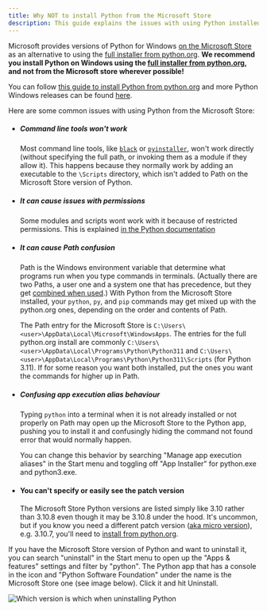 ```yaml
---
title: Why NOT to install Python from the Microsoft Store
description: This guide explains the issues with using Python installed from the Microsoft Store
---
```


Microsoft provides versions of Python for Windows
[on the Microsoft Store](https://apps.microsoft.com/store/search/python) as an alternative to using the
[full installer from python.org](https://www.python.org/downloads). **We recommend you install Python on Windows using the
[full installer from python.org](https://www.python.org/downloads),
and not from the Microsoft store wherever possible!**

You can follow [this guide to install Python from python.org](../install-on-windows.md) and more Python Windows releases
can be found [here](https://www.python.org/downloads/windows).

Here are some common issues with using Python from the Microsoft Store:

-   ##### Command line tools won't work

    Most command line tools, like [`black`](https://pypi.org/project/black/) or
    [`pyinstaller`](https://pypi.org/project/pyinstaller/), won't work directly (without specifying the full path, or
    invoking them as a module if they allow it). This happens because they normally work by adding an executable to the
    `\Scripts` directory, which isn't added to Path on the Microsoft Store version of Python.

-   ##### It can cause issues with permissions

    Some modules and scripts wont work with it because of restricted permissions.
    This is explained
    [in the Python documentation](https://docs.python.org/3/using/windows.html#redirection-of-local-data-registry-and-temporary-paths)

-   ##### It can cause Path confusion

    Path is the Windows environment variable that determine what programs run when you type commands in terminals.
    (Actually there are two Paths, a user one and a system one that has precedence, but they get [combined when
    used](https://superuser.com/a/878382/935845).) With Python from the Microsoft Store installed, your `python`, `py`,
    and `pip` commands may get mixed up with the python.org ones, depending on the order and contents of Path.

    The Path entry for the Microsoft Store is `C:\Users\<user>\AppData\Local\Microsoft\WindowsApps`. The entries for the
    full python.org install are commonly `C:\Users\<user>\AppData\Local\Programs\Python\Python311` and
    `C:\Users\<user>\AppData\Local\Programs\Python\Python311\Scripts` (for Python 3.11). If for some reason you want
    both installed, put the ones you want the commands for higher up in Path.

-   ##### Confusing app execution alias behaviour

    Typing `python` into a terminal when it is not already installed or not properly on Path may open up the Microsoft
    Store to the Python app, pushing you to install it and confusingly hiding the command not found error that would
    normally happen.

    You can change this behavior by searching "Manage app execution aliases" in the Start menu and toggling off "App
    Installer" for python.exe and python3.exe.

-   #### You can't specify or easily see the patch version

    The Microsoft Store Python versions are listed simply like 3.10 rather than 3.10.8 even though it may be 3.10.8
    under the hood. It's uncommon, but if you know you need a different patch version ([aka micro
    version](https://peps.python.org/pep-0440/#final-releases)), e.g. 3.10.7, you'll need to [install from
    python.org](https://www.python.org/downloads/windows/).

If you have the Microsoft Store version of Python and want to uninstall it, you can search "uninstall" in the Start menu
to open up the "Apps & features" settings and filter by "python". The Python app that has a console in the icon and
"Python Software Foundation" under the name is the Microsoft Store one (see image below). Click it and hit Uninstall.

![Which version is which when uninstalling Python](/static/images/content/python-on-windows/ms_store_uninstall.png)
